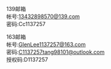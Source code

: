 139邮箱  
帐号:13432898570@139.com  
密码:Cc1137257  
  
163邮箱  
帐号:GlenLee1137257@163.com  
密码:C1137257tang98101@outlook.com  
授权码:D1137257  

